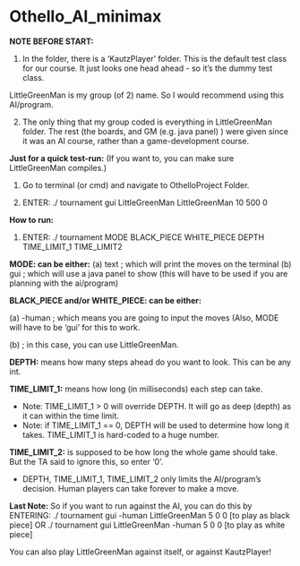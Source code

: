 # Othello_AI_minimax

**NOTE BEFORE START:**
1. In the folder, there is a ‘KautzPlayer’ folder. This is the default test class for our course. It just looks one head ahead - so it’s the dummy test class. 

LittleGreenMan is my group (of 2) name. So I would recommend using this AI/program. 

2. The only thing that my group coded is everything in LittleGreenMan folder. The rest (the boards, and GM (e.g. java panel) ) were given since it was an AI course, rather than a game-development course.

**Just for a quick test-run:**
(If you want to, you can make sure LittleGreenMan compiles.)

1. Go to terminal (or cmd) and navigate to OthelloProject Folder.

2. ENTER: ./ tournament gui LittleGreenMan LittleGreenMan 10 500 0

**How to run:**
1. ENTER: ./ tournament MODE BLACK_PIECE WHITE_PIECE DEPTH TIME_LIMIT_1 TIME_LIMIT2

**MODE: can be either:**
(a) text 	; which will print the moves on the terminal
(b) gui 	; which will use a java panel to show (this will have to be used if you are planning with the ai/program)

**BLACK_PIECE and/or WHITE_PIECE: can be either:**

(a) -human	; which means you are going to input the moves (Also, MODE will have to be ‘gui’ for this to work.

(b) <Directory of AI> ; in this case, you can use LittleGreenMan.

**DEPTH:** means how many steps ahead do you want to look. 
This can be any int.

**TIME_LIMIT_1:** means how long (in milliseconds) each step can take.
* Note: TIME_LIMIT_1 > 0 will override DEPTH. It will go as deep (depth) as it can within the time limit.
* Note: if TIME_LIMIT_1 == 0, DEPTH will be used to determine how long it takes. TIME_LIMIT_1 is hard-coded to a huge number. 

**TIME_LIMIT_2:** is supposed to be how long the whole game should take. But the TA said to ignore this, so enter ‘0’.

* DEPTH, TIME_LIMIT_1, TIME_LIMIT_2 only limits the AI/program’s decision. Human players can take forever to make a move.

**Last Note:**
So if you want to run against the AI, you can do this by ENTERING:
./ tournament gui -human LittleGreenMan 5 0 0 	[to play as black piece]
OR
./ tournament gui LittleGreenMan -human 5 0 0 	[to play as white piece]

You can also play LittleGreenMan against itself, or against KautzPlayer!

